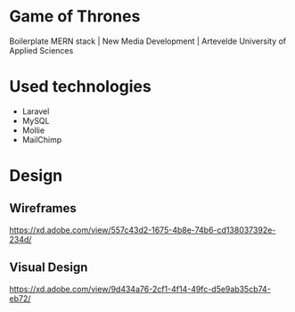 # Game of Thrones
Boilerplate MERN stack | New Media Development | Artevelde University of Applied Sciences

# Used technologies

- Laravel
- MySQL
- Mollie
- MailChimp

# Design
## Wireframes
https://xd.adobe.com/view/557c43d2-1675-4b8e-74b6-cd138037392e-234d/

## Visual Design
https://xd.adobe.com/view/9d434a76-2cf1-4f14-49fc-d5e9ab35cb74-eb72/
